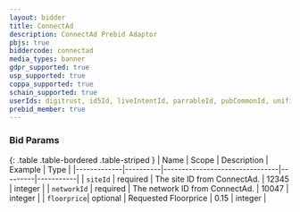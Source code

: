```yaml
---
layout: bidder
title: ConnectAd
description: ConnectAd Prebid Adaptor
pbjs: true
biddercode: connectad
media_types: banner
gdpr_supported: true
usp_supported: true
coppa_supported: true
schain_supported: true
userIds: digitrust, id5Id, liveIntentId, parrableId, pubCommonId, unifiedId
prebid_member: true
---
```



### Bid Params

{: .table .table-bordered .table-striped }
| Name        | Scope    | Description                    | Example | Type      |
|-------------|----------|--------------------------------|---------|-----------|
| `siteId`    | required | The site ID from ConnectAd.    | 12345   | integer   |
| `networkId` | required | The network ID from ConnectAd. | 10047   | integer   |
| `floorprice`| optional | Requested Floorprice           | 0.15    | integer   |
